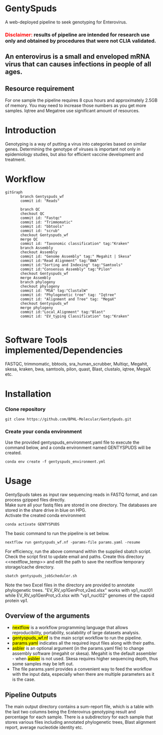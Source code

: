 # GentySpuds
A web-deployed pipeline to seek genotyping for Enterovirus.

### <span style="color: red;">Disclaimer:</span> results of pipeline are intended for research use only and obtained by procedures that were not CLIA validated.
## An enterovirus is a small and enveloped mRNA virus that can causes infections in people of all ages.

## Resource requirement
For one sample the pipeline requires 8 cpus hours and approximately 2.5GB of memory. You may need to increase those numbers as you get more samples.
Iqtree and Megatree use significant amount of resources.

# Introduction
Genotyping is a way of putting a virus into categories based on similar genes.
Determining the genotype of viruses is important not only in epidemiology studies, but also for efficient vaccine development
and treatment.       

# Workflow
```mermaid
gitGraph
       branch Gentyspuds_wf
       commit id: "Reads"
       
       branch QC
       checkout QC
       commit id: "Fastqc"
       commit id: "Trimmomatic"
       commit id: "bbtools"
       commit id: "scrub"
       checkout Gentyspuds_wf
       merge QC 
       commit id: "Taxonomic classification" tag:"Kraken"
       branch Assembly
       checkout Assembly
       commit id: "Genome Assembly" tag:" Megahit | Skesa"
       commit id:"Read Alignment" tag:"BWA"
       commit id:"Sorting and Indexing" tag:"Samtools"
       commit id:"Consensus Assembly" tag:"Pilon"
       checkout Gentyspuds_wf
       merge Assembly
       branch phylogeny
       checkout phylogeny
       commit id: "MSA" tag:"ClustalW"
       commit id: "Phylogenetic tree" tag: "Iqtree"
       commit id: "Alignment and Tree" tag: "MegaX"
       checkout Gentyspuds_wf
       merge phylogeny
       commit id:"Local_Alignment" tag:"Blast"
       commit id: "EV_typing Classification" tag:"Kraken"
    
```
   
# Software Tools implemented/Dependencies
FASTQC, trimmomatic, bbtools, sra_human_scrubber, Multiqc, Megahit, skesa, kraken, bwa, samtools, pilon, quast, Blast, clustalo, iqtree, MegaX etc. 

# Installation
### Clone repository
```
git clone https://github.com/BPHL-Molecular/GentySpuds.git
```
### Create your conda environment
Use the provided gentyspuds_environment.yaml file to execute the command below, and a conda environment named GENTYSPUDS will be created.    
```
conda env create -f gentyspuds_environment.yml
```

# Usage
GentySpuds takes as input raw sequencing reads in FASTQ format, and can process gzipped files directly.  
Make sure all your fastq files are stored in one directory. The databases are stored in the share drive in blue on HPG. <br />
Activate the created conda environment <br />
```
conda activate GENTYSPUDS
```
The basic command to run the pipeline is set below. <br />   
```
nextflow run gentyspuds_wf.nf -params-file params.yaml -resume
```

For efficiency, run the above command within the supplied sbatch script. Check the script first to update email and paths. Create this directory <<nextflow_temp>> and edit the path to save the nextflow temporary storage/cache directory.

```
sbatch gentyspuds_jobScheduler.sh
``` 
Note the two Excel files in the directory are provided to annotate phylogenetic trees. "EV_RV_vp1GenProt_v2ed.xlsx" works with vp1_nucl01 while EV_RV_vp1GenProt_v3.xlsx with "vp1_nucl02" genomes of the capsid protein vp1. 
## Overview of the arguments
- <mark>nextflow</mark> is a workflow programming language that allows reproducibility, portability, scalability of large datasets analysis.
- <mark>gentyspuds_wf.nf</mark> is the main script workflow to run the pipeline.  
- <mark>params.yaml</mark> indicates all the required input files along with their paths.
- <mark>asbler</mark> is an optional argument (in the params.yaml file) to change assembly software (megahit or skesa). Megahit is the default assembler - when <mark>asbler</mark> is not used. Skesa requires higher sequencing depth, thus some samples may be left out.
- The file params.yaml provides a convenient way to feed the workflow with the input data, especially when there are multiple parameters as it is the case.

## Pipeline Outputs
The main output directory contains a sum-report file, which is a table with the last two columns being the Enterovirus genotyping result and percentage for each sample. There is a subdirectory for each sample that stores various files including annotated phylogenetic trees, Blast alignment report, average nucleotide identity etc.